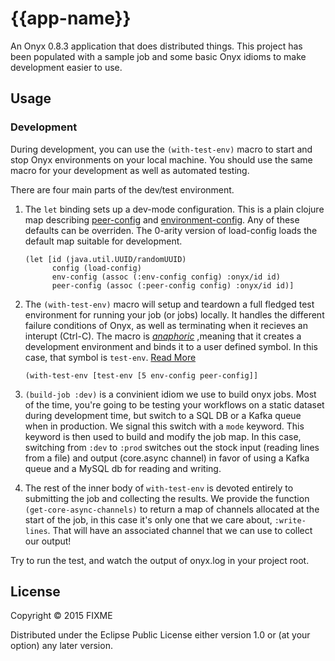 # {{app-name}}

An Onyx 0.8.3 application that does distributed things. This project has been populated with a sample job and some basic Onyx idioms to make development easier to use.

## Usage

### Development
During development, you can use the `(with-test-env)` macro to start and stop
Onyx environments on your local machine. You should use the same macro for your
development as well as automated testing.

There are four main parts of the dev/test environment.


1. The `let` binding sets up a dev-mode configuration. This is a plain clojure
map describing [peer-config](http://www.onyxplatform.org/cheat-sheet.html#/peer-config)
and [environment-config](http://www.onyxplatform.org/cheat-sheet.html#/env-config). Any of these
defaults can be overriden. The 0-arity version of load-config loads the default
map suitable for development.

    ```
    (let [id (java.util.UUID/randomUUID)
          config (load-config)
          env-config (assoc (:env-config config) :onyx/id id)
          peer-config (assoc (:peer-config config) :onyx/id id)]
    ```
2. The `(with-test-env)` macro will setup and teardown a full fledged
test environment for running your job (or jobs) locally. It handles the
different failure conditions of Onyx, as well as terminating when it
recieves an interupt (Ctrl-C). The macro is [*anaphoric*](http://letoverlambda.com/index.cl/guest/chap6.html)
,meaning that it creates a development environment and binds it to a
user defined symbol. In this case, that symbol is `test-env`.
[Read More](https://onyx-platform.gitbooks.io/onyx/content/doc/user-guide/testing-onyx-jobs.html#automatic-resource-clean-up)

    ```
    (with-test-env [test-env [5 env-config peer-config]]
    ```

3. `(build-job :dev)` is a convinient idiom we use to build onyx jobs. Most of
the time, you're going to be testing your workflows on a static dataset during
development time, but switch to a SQL DB or a Kafka queue when in production. We
signal this switch with a `mode` keyword. This keyword is then used to build
and modify the job map. In this case, switching from `:dev` to `:prod` switches
out the stock input (reading lines from a file) and output (core.async channel)
in favor of using a Kafka queue and a MySQL db for reading and writing.

4. The rest of the inner body of `with-test-env` is devoted entirely to
submitting the job and collecting the results. We provide the function
`(get-core-async-channels)` to return a map of channels allocated at the start
of the job, in this case it's only one that we care about, `:write-lines`.
That will have an associated channel that we can use to collect our output!

Try to run the test, and watch the output of onyx.log in your project root.

## License

Copyright © 2015 FIXME

Distributed under the Eclipse Public License either version 1.0 or (at
your option) any later version.
